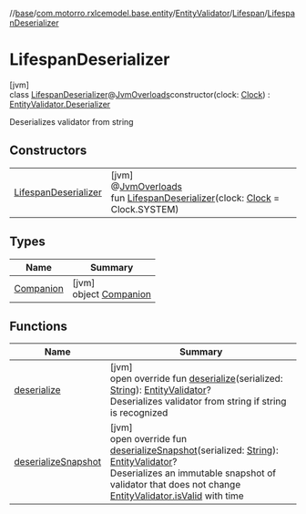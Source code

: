 //[base](../../../../../index.md)/[com.motorro.rxlcemodel.base.entity](../../../index.md)/[EntityValidator](../../index.md)/[Lifespan](../index.md)/[LifespanDeserializer](index.md)

# LifespanDeserializer

[jvm]\
class [LifespanDeserializer](index.md)@[JvmOverloads](https://kotlinlang.org/api/latest/jvm/stdlib/kotlin.jvm/-jvm-overloads/index.html)constructor(clock: [Clock](../../../-clock/index.md)) : [EntityValidator.Deserializer](../../-deserializer/index.md)

Deserializes validator from string

## Constructors

| | |
|---|---|
| [LifespanDeserializer](-lifespan-deserializer.md) | [jvm]<br>@[JvmOverloads](https://kotlinlang.org/api/latest/jvm/stdlib/kotlin.jvm/-jvm-overloads/index.html)<br>fun [LifespanDeserializer](-lifespan-deserializer.md)(clock: [Clock](../../../-clock/index.md) = Clock.SYSTEM) |

## Types

| Name | Summary |
|---|---|
| [Companion](-companion/index.md) | [jvm]<br>object [Companion](-companion/index.md) |

## Functions

| Name | Summary |
|---|---|
| [deserialize](deserialize.md) | [jvm]<br>open override fun [deserialize](deserialize.md)(serialized: [String](https://kotlinlang.org/api/latest/jvm/stdlib/kotlin/-string/index.html)): [EntityValidator](../../index.md)?<br>Deserializes validator from string if string is recognized |
| [deserializeSnapshot](deserialize-snapshot.md) | [jvm]<br>open override fun [deserializeSnapshot](deserialize-snapshot.md)(serialized: [String](https://kotlinlang.org/api/latest/jvm/stdlib/kotlin/-string/index.html)): [EntityValidator](../../index.md)?<br>Deserializes an immutable snapshot of validator that does not change [EntityValidator.isValid](../../is-valid.md) with time |
